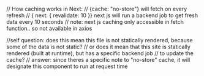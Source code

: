 // How caching works in Next:
// {cache: "no-store"} will fetch on every refresh
// { next: { revalidate: 10 }} next js will run a backend job to get fresh data every 10 seconds
// note: next js caching only accessible in fetch function.. so not available in axios

//self question: does this mean this file is not statically rendered, because some of the data is not static?
// or does it mean that this site is statically rendered (built at runtime), but has a specific backend job
// to update the cache?
// answer: since theres a specific note to "no-store" cache, it will designate this component to run at request time
